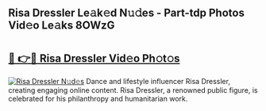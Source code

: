 ## Risa Dressler Le𝚊k𝚎d N𝚞𝚍es - Part-tdp Photos Vid𝚎o Le𝚊ks 8OWzG

# <h2><a href="http://fbfek8o.evod.top/?m=Risa+Dressler">🔗 👉🔴 Risa Dressler Vid𝚎o Ph𝚘t𝚘s</a></h2>

[![Risa Dressler N𝚞d𝚎s](https://i.imgur.com/8V9OHl7.gif)](http://fbfek8o.evod.top/?m=Risa+Dressler)
Dance and lifestyle influencer Risa Dressler, creating engaging online content. Risa Dressler, a renowned public figure, is celebrated for his philanthropy and humanitarian work. 
